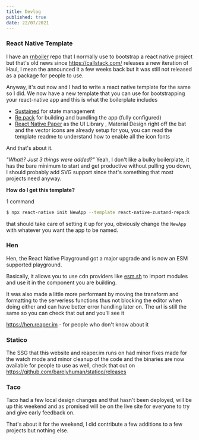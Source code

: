 ```yaml
---
title: Devlog
published: true
date: 22/07/2021
---
```


### React Native Template

I have an [rnboiler](github.com/barelyhuman/rnboiler) repo that I normally use to bootstrap a react native project but that's old news since https://callstack.com/ releases a new iteration of Haul, I mean the announced it a few weeks back but it was still not released as a package for people to use.

Anyway, it's out now and I had to write a react native template for the same so I did. We now have a new template that you can use for bootstrapping your react-native app and this is what the boilerplate includes

- [Sustained](https://zustand.surge.sh/) for state management
- [Re.pack](https://github.com/callstack/repack) for building and bundling the app (fully configured)
- [React Native Paper](https://callstack.github.io/react-native-paper/) as the UI Library , Material Design right off the bat and the vector icons are already setup for you, you can read the template readme to understand how to enable all the icon fonts

And that's about it.

_"What!? Just 3 things were added?"_ Yeah, I don't like a bulky boilerplate, it has the bare minimum to start and get productive without pulling you down, I should probably add SVG support since that's something that most projects need anyway.

**How do I get this template?**

1 command

```sh
$ npx react-native init NewApp --template react-native-zustand-repack
```

that should take care of setting it up for you, obviously change the `NewApp` with whatever you want the app to be named.

### Hen

Hen, the React Native Playground got a major upgrade and is now an ESM supported playground.

Basically, it allows you to use cdn providers like [esm.sh](https://esm.sh/) to import modules and use it in the component you are building.

It was also made a little more performant by moving the transform and formatting to the serverless functions thus not blocking the editor when doing either and can have better error handling later on. The url is still the same so you can check that out and you'll see it

https://hen.reaper.im - for people who don't know about it

### Statico

The SSG that this website and reaper.im runs on had minor fixes made for the watch mode and minor cleanup of the code and the binaries are now available for people to use as well, check that out on https://github.com/barelyhuman/statico/releases

### Taco

Taco had a few local design changes and that hasn't been deployed, will be up this weekend and as promised will be on the live site for everyone to try and give early feedback on.

That's about it for the weekend, I did contribute a few additions to a few projects but nothing else.
